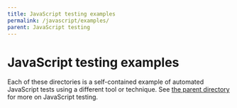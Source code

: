 ```yaml
---
title: JavaScript testing examples
permalink: /javascript/examples/
parent: JavaScript testing
---
```

# JavaScript testing examples
Each of these directories is a self-contained example of automated JavaScript tests using a different tool or technique. See [the parent directory](../) for more on JavaScript testing.
